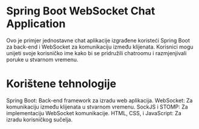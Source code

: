 # Spring Boot WebSocket Chat Application

Ovo je primjer jednostavne chat aplikacije izgrađene koristeći Spring Boot za back-end i WebSocket za komunikaciju između klijenata. Korisnici mogu unijeti svoje korisničko ime kako bi se pridružili chatroomu i razmjenjivali poruke u stvarnom vremenu.


# Korištene tehnologije

Spring Boot: Back-end framework za izradu web aplikacija.
WebSocket: Za komunikaciju između klijenata u stvarnom vremenu.
SockJS i STOMP: Za implementaciju WebSocket komunikacije.
HTML, CSS, i JavaScript: Za izradu korisničkog sučelja.

